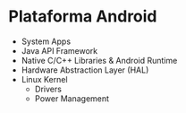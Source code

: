 # Plataforma Android

- System Apps
- Java API Framework
- Native C/C++ Libraries & Android Runtime
- Hardware Abstraction Layer (HAL)
- Linux Kernel
  - Drivers
  - Power Management
